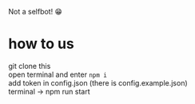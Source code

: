 Not a selfbot! 😁

# how to us

git clone this  
open terminal and enter `npm i`  
add token in config.json (there is config.example.json)  
terminal -> npm run start 
